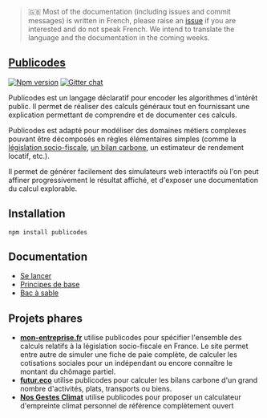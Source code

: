 > 🇬🇧 Most of the documentation (including issues and commit messages) is written in French, please raise an [issue](https://github.com/betagouv/publicodes/issues/new) if you are interested and do not speak French. We intend to translate the language and the documentation in the coming weeks.

## <a href="https://publi.codes">Publicodes</a>

[![Npm version](https://img.shields.io/npm/v/publicodes)](https://www.npmjs.com/package/publicodes)
[![Gitter chat](https://badges.gitter.im/publicodes/publicodes.png)](https://gitter.im/publicodes/community)

Publicodes est un langage déclaratif pour encoder les algorithmes d'intérêt
public. Il permet de réaliser des calculs généraux tout en fournissant une
explication permettant de comprendre et de documenter ces calculs.

Publicodes est adapté pour modéliser des domaines métiers complexes pouvant être
décomposés en règles élémentaires simples (comme la [législation socio-fiscale](https://github.com/betagouv/mon-entreprise/tree/master/publicodes),
[un bilan carbone](https://github.com/laem/futureco-data/blob/master/co2.yaml),
un estimateur de rendement locatif, etc.).

Il permet de générer facilement des simulateurs web interactifs où l'on peut affiner
progressivement le résultat affiché, et d'exposer une documentation du calcul explorable.

## Installation

```
npm install publicodes
```

## Documentation

-   [Se lancer](https://publi.codes/langage/se-lancer)
-   [Principes de base](https://publi.codes/langage/principes-de-base)
-   [Bac à sable](https://publi.codes/studio)

## Projets phares

-   **[mon-entreprise.fr](https://mon-entreprise.fr/simulateurs)** utilise publicodes
    pour spécifier l'ensemble des calculs relatifs à la législation socio-fiscale
    en France. Le site permet entre autre de simuler une fiche de paie complète,
    de calculer les cotisations sociales pour un indépendant ou encore connaître
    le montant du chômage partiel.
-   **[futur.eco](https://futur.eco/)** utilise publicodes pour calculer les bilans
    carbone d'un grand nombre d'activités, plats, transports ou biens.
-   **[Nos Gestes Climat](https://ecolab.ademe.fr/apps/climat)** utilise publicodes pour proposer un calculateur d'empreinte climat personnel de référence complètement ouvert
